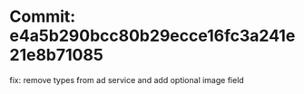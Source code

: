 # Commit: e4a5b290bcc80b29ecce16fc3a241e21e8b71085

fix: remove types from ad service and add optional image field
